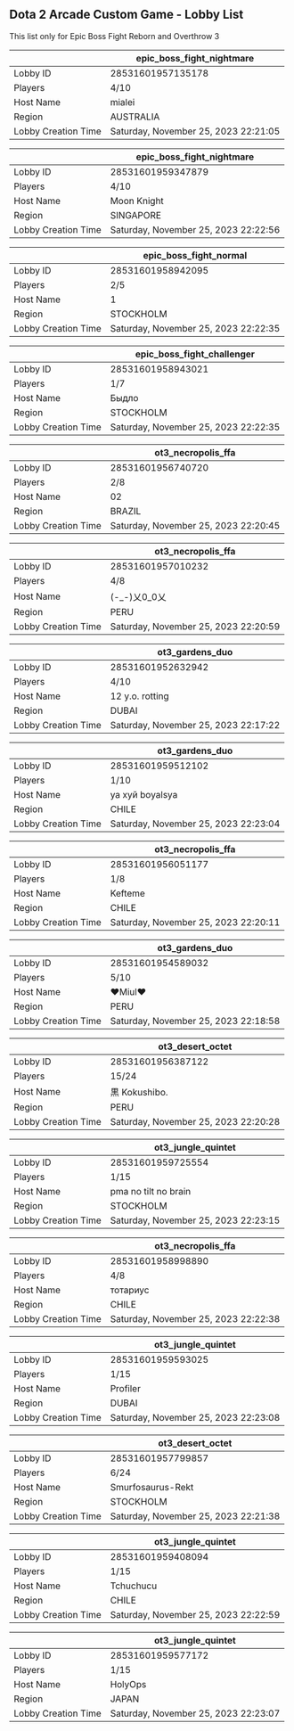 ## Dota 2 Arcade Custom Game - Lobby List

This list only for Epic Boss Fight Reborn and Overthrow 3

|  | epic_boss_fight_nightmare |
| ------ | ------ |
| Lobby ID | 28531601957135178 |
| Players | 4/10 |
| Host Name | mialei |
| Region | AUSTRALIA |
| Lobby Creation Time | Saturday, November 25, 2023 22:21:05 |


|  | epic_boss_fight_nightmare |
| ------ | ------ |
| Lobby ID | 28531601959347879 |
| Players | 4/10 |
| Host Name | Moon Knight |
| Region | SINGAPORE |
| Lobby Creation Time | Saturday, November 25, 2023 22:22:56 |


|  | epic_boss_fight_normal |
| ------ | ------ |
| Lobby ID | 28531601958942095 |
| Players | 2/5 |
| Host Name | 1 |
| Region | STOCKHOLM |
| Lobby Creation Time | Saturday, November 25, 2023 22:22:35 |


|  | epic_boss_fight_challenger |
| ------ | ------ |
| Lobby ID | 28531601958943021 |
| Players | 1/7 |
| Host Name | Быдло |
| Region | STOCKHOLM |
| Lobby Creation Time | Saturday, November 25, 2023 22:22:35 |


|  | ot3_necropolis_ffa |
| ------ | ------ |
| Lobby ID | 28531601956740720 |
| Players | 2/8 |
| Host Name | 02 |
| Region | BRAZIL |
| Lobby Creation Time | Saturday, November 25, 2023 22:20:45 |


|  | ot3_necropolis_ffa |
| ------ | ------ |
| Lobby ID | 28531601957010232 |
| Players | 4/8 |
| Host Name | (-_-)乂0_0乂 |
| Region | PERU |
| Lobby Creation Time | Saturday, November 25, 2023 22:20:59 |


|  | ot3_gardens_duo |
| ------ | ------ |
| Lobby ID | 28531601952632942 |
| Players | 4/10 |
| Host Name | 12 y.o. rotting |
| Region | DUBAI |
| Lobby Creation Time | Saturday, November 25, 2023 22:17:22 |


|  | ot3_gardens_duo |
| ------ | ------ |
| Lobby ID | 28531601959512102 |
| Players | 1/10 |
| Host Name | ya xyй boyalsya |
| Region | CHILE |
| Lobby Creation Time | Saturday, November 25, 2023 22:23:04 |


|  | ot3_necropolis_ffa |
| ------ | ------ |
| Lobby ID | 28531601956051177 |
| Players | 1/8 |
| Host Name | Kefteme |
| Region | CHILE |
| Lobby Creation Time | Saturday, November 25, 2023 22:20:11 |


|  | ot3_gardens_duo |
| ------ | ------ |
| Lobby ID | 28531601954589032 |
| Players | 5/10 |
| Host Name | ♥Miul♥ |
| Region | PERU |
| Lobby Creation Time | Saturday, November 25, 2023 22:18:58 |


|  | ot3_desert_octet |
| ------ | ------ |
| Lobby ID | 28531601956387122 |
| Players | 15/24 |
| Host Name | 黒 Kokushibo. |
| Region | PERU |
| Lobby Creation Time | Saturday, November 25, 2023 22:20:28 |


|  | ot3_jungle_quintet |
| ------ | ------ |
| Lobby ID | 28531601959725554 |
| Players | 1/15 |
| Host Name | pma no tilt no brain |
| Region | STOCKHOLM |
| Lobby Creation Time | Saturday, November 25, 2023 22:23:15 |


|  | ot3_necropolis_ffa |
| ------ | ------ |
| Lobby ID | 28531601958998890 |
| Players | 4/8 |
| Host Name | тотариус |
| Region | CHILE |
| Lobby Creation Time | Saturday, November 25, 2023 22:22:38 |


|  | ot3_jungle_quintet |
| ------ | ------ |
| Lobby ID | 28531601959593025 |
| Players | 1/15 |
| Host Name | Profiler |
| Region | DUBAI |
| Lobby Creation Time | Saturday, November 25, 2023 22:23:08 |


|  | ot3_desert_octet |
| ------ | ------ |
| Lobby ID | 28531601957799857 |
| Players | 6/24 |
| Host Name | Smurfosaurus-Rekt |
| Region | STOCKHOLM |
| Lobby Creation Time | Saturday, November 25, 2023 22:21:38 |


|  | ot3_jungle_quintet |
| ------ | ------ |
| Lobby ID | 28531601959408094 |
| Players | 1/15 |
| Host Name | Tchuchucu |
| Region | CHILE |
| Lobby Creation Time | Saturday, November 25, 2023 22:22:59 |


|  | ot3_jungle_quintet |
| ------ | ------ |
| Lobby ID | 28531601959577172 |
| Players | 1/15 |
| Host Name | HolyOps |
| Region | JAPAN |
| Lobby Creation Time | Saturday, November 25, 2023 22:23:07 |



